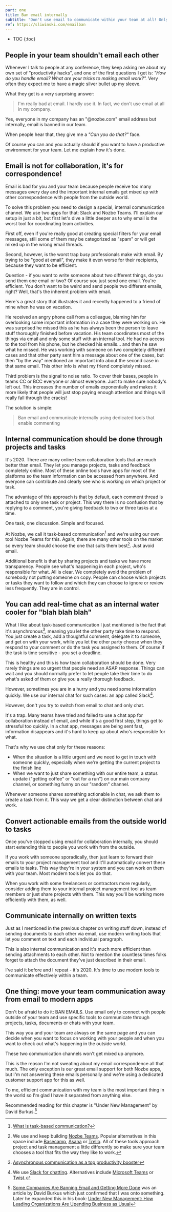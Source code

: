 ```yaml
---
part: one
title: Ban email internally
subtitle: "Don't use email to communicate within your team at all! Only with the outside world!"
ref: https://sliwinski.com/emailban
---
```


* TOC
{:toc}

## People in your team shouldn't email each other

Whenever I talk to people at any conference, they keep asking me about my own set of "productivity hacks", and one of the first questions I get is: *"How do you handle email? What are your tricks to making email work?".* Very often they expect me to have a magic silver bullet up my sleeve.

What they get is a very surprising answer:

> I'm really bad at email. I hardly use it. In fact, we don't use email at all in my company.

Yes, everyone in my company has an "@nozbe.com" email address but internally, email is banned in our team.

When people hear that, they give me a *"Can you do that?"* face. 

Of course you can and you actually should if you want to have a productive environment for your team. Let me explain how it's done.

## Email is not for collaboration, it's for correspondence!

Email is bad for you and your team because people receive too many messages every day and the important internal emails get mixed up with other correspondence with people from the outside world.

To solve this problem you need to design a special, internal communication channel. We use two apps for that: Slack and Nozbe Teams. I'll explain our setup in just a bit, but first let's dive a little deeper as to why email is the worst tool for coordinating team activities.

First off, even if you're really good at creating special filters for your email messages, still some of them may be categorized as "spam" or will get mixed up in the wrong email threads.

Second, however, is the worst trap busy professionals make with email. By trying to be "good at email", they make it even worse for their recipients, because they want to be efficient.

Question - if you want to write someone about two different things, do you send them one email or two? Of course you just send one email. You're efficient. You don't want to be weird and send people two different emails, right? Well, that's the inherent problem with email.

Here's a great story that illustrates it and recently happened to a friend of mine when he was on vacation.

He received an angry phone call from a colleague, blaming him for overlooking some important information in a case they were working on. He was surprised he missed this as he has always been the person to leave stuff thoroughly finished before vacation. His team coordinates most of the things via email and only some stuff with an internal tool. He had no access to the tool from his phone, but he checked his emails… and then he saw what he missed. He was working with someone on two completely different cases and that other party sent him a message about one of the cases, but then "by the way" mentioned an important info about the second case in that same email. This other info is what my friend completely missed.

Third problem is the signal to noise ratio. To cover their bases, people in teams CC or BCC everyone or almost everyone. Just to make sure nobody's left out. This increases the number of emails exponentially and makes it more likely that people will just stop paying enough attention and things will really fall through the cracks!

The solution is simple:

> Ban email and communicate internally using dedicated tools that enable commenting

## Internal communication should be done through projects and tasks

It's 2020. There are many online team collaboration tools that are much better than email. They let you manage projects, tasks and feedback completely online. Most of these online tools have apps for most of the platforms so the team information can be accessed from anywhere. And everyone can contribute and clearly see who is working on which project or task.

The advantage of this approach is that by default, each comment thread is attached to only one task or project. This way there is no confusion that by replying to a comment, you're giving feedback to two or three tasks at a time.

One task, one discussion. Simple and focused.

At Nozbe, we call it task-based communication[^1] and we're using our own tool Nozbe Teams for this. Again, there are many other tools on the market so every team should choose the one that suits them best[^2]. Just avoid email.

Additional benefit is that by sharing projects and tasks we have more transparency. People see what's happening in each project, who's responsible for what. All is clear. We completely avoid the problem of somebody not putting someone on copy. People can choose which projects or tasks they want to follow and which they can choose to ignore or review less frequently. They are in control.

## You can add real-time chat as an internal water cooler for "blah blah blah"

What I like about task-based communication I just mentioned is the fact that it's asynchronous[^3], meaning you let the other party take time to respond. You just create a task, add a thoughtful comment, delegate it to someone, and get on with your work, while you let the other party choose when they respond to your comment or do the task you assigned to them. Of course if the task is time sensitive - you set a deadline.

This is healthy and this is how team collaboration should be done. Very rarely things are so urgent that people need an ASAP response. Things can wait and you should normally prefer to let people take their time to do what's asked of them or give you a really thorough feedback.

However, sometimes you are in a hurry and you need some information quickly. We use our internal chat for such cases: an app called Slack[^4].

However, don't you try to switch from email to chat and only chat.

It's a trap. Many teams have tried and failed to use a chat app for collaboration instead of email, and while it's a good first step, things get to stressful too quickly. In a chat app, messages are being sent fast, information disappears and it's hard to keep up about who's responsible for what.

That's why we use chat only for these reasons:

- When the situation is a little urgent and we need to get in touch with someone quickly, especially when we're getting the current project to the finish line
- When we want to just share something with our entire team, a status update ("getting coffee" or "out for a run") on our main company channel, or something funny on our "random" channel.

Whenever someone shares something actionable in chat, we ask them to create a task from it. This way we get a clear distinction between chat and work.

## Convert actionable emails from the outside world to tasks

Once you've stopped using email for collaboration internally, you should start extending this to people you work with from the outside.

If you work with someone sporadically, then just learn to forward their emails to your project management tool and it'll automatically convert these emails to tasks. This way they're in your system and you can work on them with your team. Most modern tools let you do that.

When you work with some freelancers or contractors more regularly, consider adding them to your internal project management tool as team members or just share projects with them. This way you'll be working more efficiently with them, as well.

## Communicate internally on written texts

Just as I mentioned in the previous chapter on writing stuff down, instead of sending documents to each other via email, use modern writing tools that let you comment on text and each individual paragraph.

This is also internal communication and it's much more efficient than sending attachments to each other. Not to mention the countless times folks forget to attach the document they've just described in their email.

I've said it before and I repeat - it's 2020. It's time to use modern tools to communicate effectively within a team.

## One thing: move your team communication away from email to modern apps

Don't be afraid to do it: BAN EMAILS. Use email only to connect with people outside of your team and use specific tools to communicate through projects, tasks, documents or chats with your team.

This way you and your team are always on the same page and you can decide when you want to focus on working with your people and when you want to check out what's happening in the outside world.

These two communication channels won't get mixed up anymore.

This is the reason I'm not sweating about my email correspondence all that much. The only exception is our great email support for both Nozbe apps, but I'm not answering these emails personally and we're using a dedicated customer support app for this as well.

To me, efficient communication with my team is the most important thing in the world so I'm glad I have it separated from anything else.

Recommended reading for this chapter is "Under New Management" by David Burkus.[^5]

[^1]: [What is task-based communication?](https://nozbe.com/blog/task-based-communication)
[^2]: We use and keep building [Nozbe Teams](https://nozbe.com/). Popular alternatives in this space include [Basecamp](https://basecamp), [Asana](https://asana.com) or [Trello](https://trello.com). All of these tools approach project and task management a little differently so make sure your team chooses a tool that fits the way they like to work.
[^3]: [Asynchronous communication as a top productivity booster](https://nozbe.com/blog/asynchronous/)
[^4]: We use [Slack for chatting](https://slack.com). Alternatives include [Microsoft Teams](https://www.microsoft.com/en-us/microsoft-365/microsoft-teams/group-chat-software) or [Twist](https://twistapp.com).
[^5]: [Some Companies Are Banning Email and Getting More Done](https://hbr.org/2016/06/some-companies-are-banning-email-and-getting-more-done) was an article by David Burkus which just confirmed that I was onto something. Later he expanded this in his book: [Under New Management: How Leading Organizations Are Upending Business as Usual](https://davidburkus.com/books/under-new-management/)
